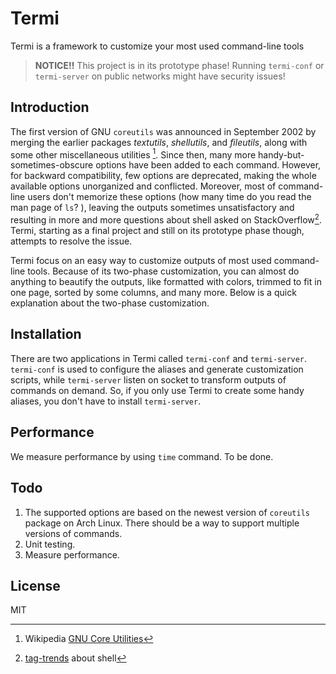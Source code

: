 # Termi
Termi is a framework to customize your most used command-line tools

> **NOTICE!!**
> This project is in its prototype phase! Running `termi-conf` or `termi-server` on public networks might have security issues!

## Introduction

The first version of GNU `coreutils` was announced in September 2002 by merging the earlier packages *textutils*, *shellutils*, and *fileutils*, along with some other miscellaneous utilities [^1]. Since then, many more handy-but-sometimes-obscure options have been added to each command. However, for backward compatibility, few options are deprecated, making the whole available options unorganized and conflicted. Moreover, most of command-line users don't memorize these options (how many time do you read the man page of `ls`? ), leaving the outputs sometimes unsatisfactory and resulting in more and more questions about shell asked on StackOverflow[^2]. Termi, starting as a final project and still on its prototype phase though, attempts to resolve the issue.

Termi focus on an easy way to customize outputs of most used command-line tools. Because of its two-phase customization, you can almost do anything to beautify the outputs, like formatted with colors, trimmed to fit in one page, sorted by some columns, and many more. Below is a quick explanation about the two-phase customization.

[^1]: Wikipedia [GNU Core Utilities](https://en.wikipedia.org/wiki/GNU_Core_Utilities)
[^2]: [tag-trends](http://sotagtrends.com/?tags=[shell]&relative=false) about shell

## Installation

There are two applications in Termi called `termi-conf` and `termi-server`. `termi-conf` is used to configure the aliases and generate customization scripts, while `termi-server` listen on socket to transform outputs of commands on demand. So, if you only use Termi to create some handy aliases, you don't have to install `termi-server`.

## Performance

We measure performance by using `time` command. To be done.

## Todo

1. The supported options are based on the newest version of `coreutils` package on Arch Linux. There should be a way to support multiple versions of commands.
2. Unit testing.
3. Measure performance.

## License

MIT
